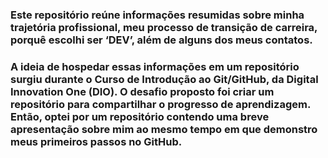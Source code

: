 ### Este repositório reúne informações resumidas sobre minha trajetória profissional, meu processo de transição de carreira, porquê escolhi ser ‘DEV’, além de alguns dos meus contatos.
### A ideia de hospedar essas informações em um repositório surgiu durante o Curso de Introdução ao Git/GitHub, da Digital Innovation One (DIO). O desafio proposto foi criar um repositório para compartilhar o progresso de aprendizagem. Então, optei por um repositório contendo uma breve apresentação sobre mim ao mesmo tempo em que demonstro meus primeiros passos no GitHub.
